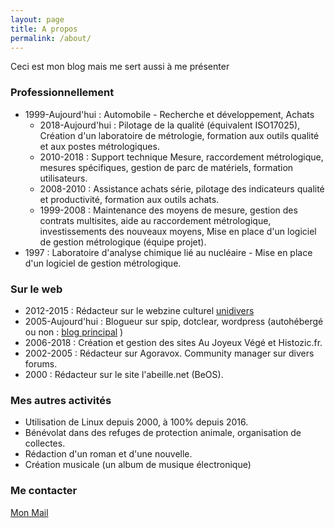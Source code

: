 ```yaml
---
layout: page
title: A propos
permalink: /about/
---
```


Ceci est mon blog mais me sert aussi à me présenter

### Professionnellement
* 1999-Aujourd'hui : Automobile - Recherche et développement, Achats
  * 2018-Aujourd'hui : Pilotage de la qualité (équivalent ISO17025), Création d'un laboratoire de métrologie, formation aux outils qualité et aux postes métrologiques.
  * 2010-2018 : Support technique Mesure, raccordement métrologique, mesures spécifiques, gestion de parc de matériels, formation utilisateurs.
  * 2008-2010 : Assistance achats série, pilotage des indicateurs qualité et productivité, formation aux outils achats.
  * 1999-2008 : Maintenance des moyens de mesure, gestion des contrats multisites, aide au raccordement métrologique, investissements des nouveaux moyens, Mise en place d'un logiciel de gestion métrologique (équipe projet).  
* 1997 : Laboratoire d'analyse chimique lié au nucléaire - Mise en place d'un logiciel de gestion métrologique.

### Sur le web
* 2012-2015 : Rédacteur sur le webzine culturel [unidivers](https://www.unidivers.fr)
* 2005-Aujourd'hui : Blogueur sur spip, dotclear, wordpress (autohébergé ou non : [blog principal](https://cheziceman.wordpress.com) )
* 2006-2018 : Création et gestion des sites Au Joyeux Végé et Histozic.fr.
* 2002-2005 : Rédacteur sur Agoravox. Community manager sur divers forums.
* 2000 : Rédacteur sur le site l'abeille.net (BeOS).

### Mes autres activités
* Utilisation de Linux depuis 2000, à 100% depuis 2016.
* Bénévolat dans des refuges de protection animale, organisation de collectes.
* Rédaction d'un roman et d'une nouvelle.
* Création musicale (un album de musique électronique)

### Me contacter
[Mon Mail](mailto:icemanfr75@gmail.com)
